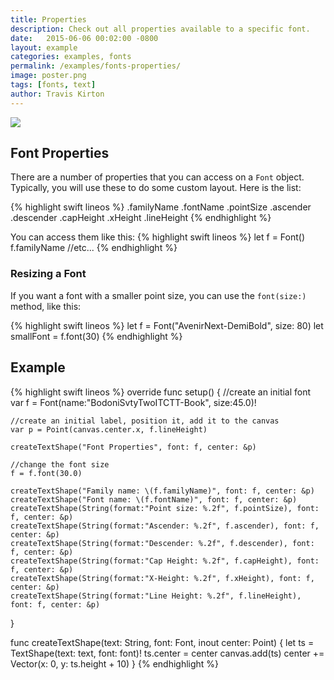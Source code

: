 ```yaml
---
title: Properties
description: Check out all properties available to a specific font.
date:   2015-06-06 00:02:00 -0800
layout: example
categories: examples, fonts
permalink: /examples/fonts-properties/
image: poster.png
tags: [fonts, text]
author: Travis Kirton
---
```

![](properties.png)

## Font Properties
There are a number of properties that you can access on a `Font` object. Typically, you will use these to do some custom layout. Here is the list:

{% highlight swift lineos %}
.familyName
.fontName
.pointSize
.ascender
.descender
.capHeight
.xHeight
.lineHeight
{% endhighlight %}

You can access them like this:
{% highlight swift lineos %}
let f = Font()
f.familyName
//etc...
{% endhighlight %}

### Resizing a Font
If you want a font with a smaller point size, you can use the `font(size:)` method, like this:

{% highlight swift lineos %}
let f = Font("AvenirNext-DemiBold", size: 80)
let smallFont = f.font(30)
{% endhighlight %}

## Example
{% highlight swift lineos %}
override func setup() {
    //create an initial font
    var f = Font(name:"BodoniSvtyTwoITCTT-Book", size:45.0)!

    //create an initial label, position it, add it to the canvas
    var p = Point(canvas.center.x, f.lineHeight)

    createTextShape("Font Properties", font: f, center: &p)

    //change the font size
    f = f.font(30.0)

    createTextShape("Family name: \(f.familyName)", font: f, center: &p)
    createTextShape("Font name: \(f.fontName)", font: f, center: &p)
    createTextShape(String(format:"Point size: %.2f", f.pointSize), font: f, center: &p)
    createTextShape(String(format:"Ascender: %.2f", f.ascender), font: f, center: &p)
    createTextShape(String(format:"Descender: %.2f", f.descender), font: f, center: &p)
    createTextShape(String(format:"Cap Height: %.2f", f.capHeight), font: f, center: &p)
    createTextShape(String(format:"X-Height: %.2f", f.xHeight), font: f, center: &p)
    createTextShape(String(format:"Line Height: %.2f", f.lineHeight), font: f, center: &p)
}

func createTextShape(text: String, font: Font, inout center: Point) {
    let ts = TextShape(text: text, font: font)!
    ts.center = center
    canvas.add(ts)
    center += Vector(x: 0, y: ts.height + 10)
}
{% endhighlight %}

